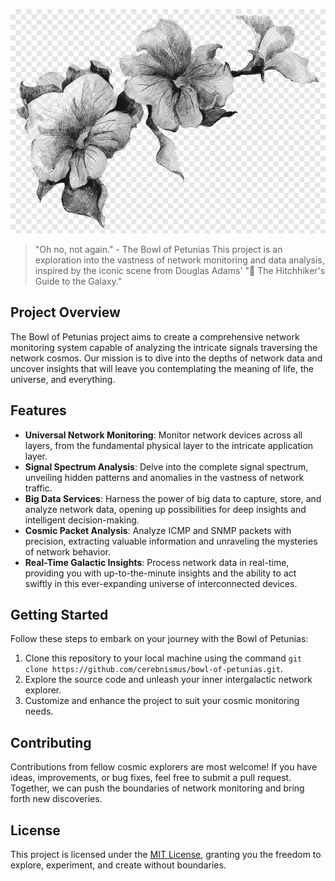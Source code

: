 ![Bowl of Petunias](bowl_of_petunias.png)

> "Oh no, not again." - The Bowl of Petunias
This project is an exploration into the vastness of network monitoring and data analysis, inspired by the iconic scene from Douglas Adams' "📓 The Hitchhiker's Guide to the Galaxy."

## Project Overview
The Bowl of Petunias project aims to create a comprehensive network monitoring system capable of analyzing the intricate signals traversing the network cosmos. Our mission is to dive into the depths of network data and uncover insights that will leave you contemplating the meaning of life, the universe, and everything.

## Features
- **Universal Network Monitoring**: Monitor network devices across all layers, from the fundamental physical layer to the intricate application layer.
- **Signal Spectrum Analysis**: Delve into the complete signal spectrum, unveiling hidden patterns and anomalies in the vastness of network traffic.
- **Big Data Services**: Harness the power of big data to capture, store, and analyze network data, opening up possibilities for deep insights and intelligent decision-making.
- **Cosmic Packet Analysis**: Analyze ICMP and SNMP packets with precision, extracting valuable information and unraveling the mysteries of network behavior.
- **Real-Time Galactic Insights**: Process network data in real-time, providing you with up-to-the-minute insights and the ability to act swiftly in this ever-expanding universe of interconnected devices.

## Getting Started
Follow these steps to embark on your journey with the Bowl of Petunias:
1. Clone this repository to your local machine using the command `git clone https://github.com/cerebnismus/bowl-of-petunias.git`.
2. Explore the source code and unleash your inner intergalactic network explorer.
3. Customize and enhance the project to suit your cosmic monitoring needs.

## Contributing
Contributions from fellow cosmic explorers are most welcome! If you have ideas, improvements, or bug fixes, feel free to submit a pull request. Together, we can push the boundaries of network monitoring and bring forth new discoveries.

## License
This project is licensed under the [MIT License](LICENSE), granting you the freedom to explore, experiment, and create without boundaries.
